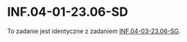 # INF.04-01-23.06-SD

To zadanie jest identyczne z zadaniem [INF.04-03-23.06-SG](/INF.04-23.06/INF.04-03-23.06-SG/).
